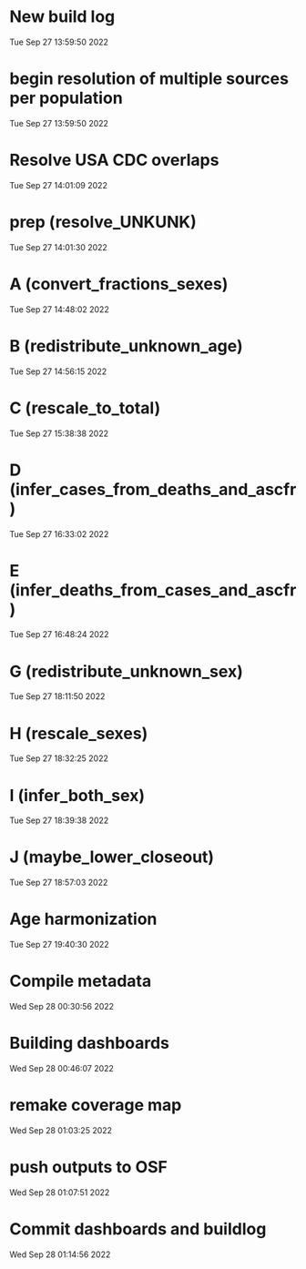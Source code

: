 
# New build log 
 Tue Sep 27 13:59:50 2022 


# begin resolution of multiple sources per population 
 Tue Sep 27 13:59:50 2022 


# Resolve USA CDC overlaps 
 Tue Sep 27 14:01:09 2022 


# prep (resolve_UNKUNK) 
 Tue Sep 27 14:01:30 2022 


# A (convert_fractions_sexes) 
 Tue Sep 27 14:48:02 2022 


# B (redistribute_unknown_age) 
 Tue Sep 27 14:56:15 2022 


# C (rescale_to_total) 
 Tue Sep 27 15:38:38 2022 


# D (infer_cases_from_deaths_and_ascfr) 
 Tue Sep 27 16:33:02 2022 


# E (infer_deaths_from_cases_and_ascfr) 
 Tue Sep 27 16:48:24 2022 


# G (redistribute_unknown_sex) 
 Tue Sep 27 18:11:50 2022 


# H (rescale_sexes) 
 Tue Sep 27 18:32:25 2022 


# I (infer_both_sex) 
 Tue Sep 27 18:39:38 2022 


# J (maybe_lower_closeout) 
 Tue Sep 27 18:57:03 2022 


# Age harmonization 
 Tue Sep 27 19:40:30 2022 


# Compile metadata 
 Wed Sep 28 00:30:56 2022 


# Building dashboards 
 Wed Sep 28 00:46:07 2022 


# remake coverage map 
 Wed Sep 28 01:03:25 2022 


# push outputs to OSF 
 Wed Sep 28 01:07:51 2022 


# Commit dashboards and buildlog 
 Wed Sep 28 01:14:56 2022 

